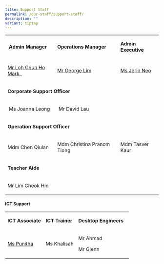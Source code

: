 ```yaml
---
title: Support Staff
permalink: /our-staff/support-staff/
description: ""
variant: tiptap
---
```

<table style="minWidth: 75px">
<colgroup>
<col>
<col>
<col>
</colgroup>
<tbody>
<tr>
<td rowspan="1" colspan="1">
<p>&nbsp;<strong>Admin Manager</strong>
<br>
</p>
</td>
<td rowspan="1" colspan="1">
<p><strong>Operations Manager</strong>
</p>
</td>
<td rowspan="1" colspan="1">
<p><strong>Admin Executive</strong> 
<br>
</p>
</td>
</tr>
<tr>
<td rowspan="1" colspan="1">
<p><a href="mailto:mark_loh@schools.gov.sg" rel="noopener noreferrer nofollow" target="">Mr Loh Chun Ho Mark&nbsp;&nbsp;</a>
<br>
</p>
</td>
<td rowspan="1" colspan="1">
<p><a href="mailto:lim_soon_mong@moe.edu.sg" rel="noopener noreferrer nofollow" target="">Mr George Lim</a>
</p>
</td>
<td rowspan="1" colspan="1">
<p><a href="mailto:neo_li_lee@moe.edu.sg" rel="noopener noreferrer nofollow" target="">Ms Jerin Neo</a>&nbsp;</p>
</td>
</tr>
<tr>
<td rowspan="1" colspan="3">
<p><strong>Corporate Support Officer&nbsp;</strong>
</p>
</td>
</tr>
<tr>
<td rowspan="1" colspan="1">
<p>&nbsp;Ms Joanna Leong&nbsp;</p>
</td>
<td rowspan="1" colspan="1">
<p>&nbsp;Mr David Lau</p>
</td>
<td rowspan="1" colspan="1">
<p></p>
</td>
</tr>
<tr>
<td rowspan="1" colspan="3">
<p><strong>Operation Support Officer</strong>
</p>
</td>
</tr>
<tr>
<td rowspan="1" colspan="1">
<p>Mdm Chen Qiulan&nbsp;&nbsp;</p>
</td>
<td rowspan="1" colspan="1">
<p>Mdm Christina Pranom Tiong&nbsp;&nbsp;</p>
</td>
<td rowspan="1" colspan="1">
<p>Mdm Tasver Kaur</p>
</td>
</tr>
<tr>
<td rowspan="1" colspan="3">
<p><strong>Teacher Aide</strong>
</p>
</td>
</tr>
<tr>
<td rowspan="1" colspan="1">
<p>Mr Lim Cheok Hin</p>
</td>
<td rowspan="1" colspan="1">
<p></p>
</td>
<td rowspan="1" colspan="1">
<p></p>
</td>
</tr>
</tbody>
</table>
<h4><strong>ICT Support</strong></h4>
<table style="minWidth: 75px">
<colgroup>
<col>
<col>
<col>
</colgroup>
<tbody>
<tr>
<td rowspan="1" colspan="1">
<p><strong>ICT Associate</strong>
</p>
</td>
<td rowspan="1" colspan="1">
<p><strong>ICT Trainer</strong>
</p>
</td>
<td rowspan="1" colspan="1">
<p><strong>Desktop Engineers</strong>&nbsp;&nbsp;</p>
</td>
</tr>
<tr>
<td rowspan="1" colspan="1">
<p><a href="mailto:soundara_rajan_punitha_selvi@moe.edu.sg" rel="noopener noreferrer nofollow" target="">Ms Punitha</a>
</p>
</td>
<td rowspan="1" colspan="1">
<p>Ms Khalisah</p>
</td>
<td rowspan="1" colspan="1">
<p>Mr Ahmad</p>
<p>Mr Glenn</p>
</td>
</tr>
</tbody>
</table>
<p></p>
